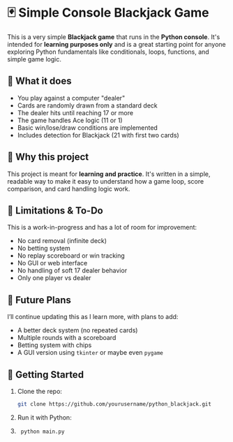 # 🃏 Simple Console Blackjack Game

This is a very simple **Blackjack game** that runs in the **Python console**. It's intended for **learning purposes only** and is a great starting point for anyone exploring Python fundamentals like conditionals, loops, functions, and simple game logic.

## 🎯 What it does

- You play against a computer "dealer"
- Cards are randomly drawn from a standard deck
- The dealer hits until reaching 17 or more
- The game handles Ace logic (11 or 1)
- Basic win/lose/draw conditions are implemented
- Includes detection for Blackjack (21 with first two cards)

## 🧠 Why this project

This project is meant for **learning and practice**. It's written in a simple, readable way to make it easy to understand how a game loop, score comparison, and card handling logic work.

## 🚧 Limitations & To-Do

This is a work-in-progress and has a lot of room for improvement:

- No card removal (infinite deck)
- No betting system
- No replay scoreboard or win tracking
- No GUI or web interface
- No handling of soft 17 dealer behavior
- Only one player vs dealer

## 🔄 Future Plans

I’ll continue updating this as I learn more, with plans to add:

- A better deck system (no repeated cards)
- Multiple rounds with a scoreboard
- Betting system with chips
- A GUI version using `tkinter` or maybe even `pygame`

## 🚀 Getting Started

1. Clone the repo:
   ```bash
   git clone https://github.com/yourusername/python_blackjack.git
   
2. Run it with Python:
3. ```bash
    python main.py